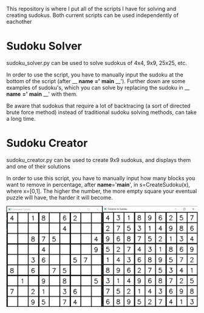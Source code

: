 This repository is where I put all of the scripts I have for solving and creating sudokus. Both current scripts can be used independently of eachother

# Sudoku Solver

sudoku_solver.py can be used to solve sudokus of 4x4, 9x9, 25x25, etc.

In order to use the script, you have to manually input the sudoku at the bottom of the script (after __ __name__ __='__ __main__ __'). Further down are some examples of sudoku's, which you can solve by replacing the sudoku in __ __name__ __='__ __main__ __' with them.

Be aware that sudokus that require a lot of backtracing (a sort of directed brute force method) instead of traditional sudoku solving methods, can take a long time.


# Sudoku Creator
sudoku_creator.py can be used to create 9x9 sudokus, and displays them and one of their solutions

In order to use this script, you have to manually input how many blocks you want to remove in percentage, after __name__='__main__', in s=CreateSudoku(x), where x=[0,1]. The higher the number, the more empty square your eventual puzzle will have, the harder it will become.

![sample results of the sudoku creator for x=0.6](sudoku_creator_results1.png)

